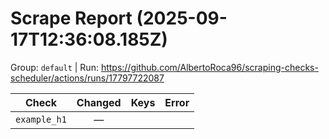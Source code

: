 # Scrape Report (2025-09-17T12:36:08.185Z)

Group: `default`  |  Run: https://github.com/AlbertoRoca96/scraping-checks-scheduler/actions/runs/17797722087

| Check | Changed | Keys | Error |
|---|:---:|:--|:--|
| `example_h1` | — |  |  |
